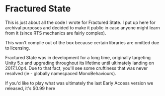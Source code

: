 # Fractured State
This is just about all the code I wrote for Fractured State. I put up here for archival purposes and decided to make it public in case anyone might learn from it (since RTS mechanics are fairly complex).

This won't compile out of the box because certain libraries are omitted due to licensing.

Fractured State was in development for a long time, originally targeting Unity 5.x and upgrading throughout its lifetime until ultimately landing on 2017.1.0p4. Due to that fact, you'll see some cruftiness that was never resolved (ie - globally namespaced MonoBehaviours).

If you'd like to play what was ultimately the last Early Access version we released, it's $0.99 here
